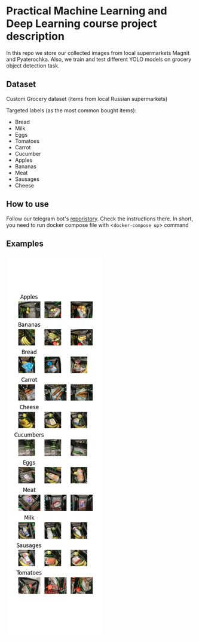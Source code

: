 # Practical Machine Learning and Deep Learning course project description

In this repo we store our collected images from local supermarkets Magnit and Pyaterochka. Also, we train and test different YOLO models on grocery object detection task.


## Dataset

Custom Grocery dataset (items from local Russian supermarkets)

Targeted labels (as the most common bought items):
- Bread
- Milk
- Eggs
- Tomatoes
- Carrot
- Cucumber
- Apples
- Bananas
- Meat
- Sausages
- Cheese

## How to use

Follow our telegram bot's [reporistory](https://github.com/system205/GroceryObjectDetectionTelegramBot). Check the instructions there. In short, you need to run docker compose file with <```docker-compose up```> command

## Examples
![labels](Labels_representation/labels.png)
